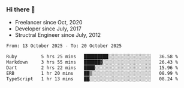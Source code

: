 ### Hi there 👋

- Freelancer since Oct, 2020
- Developer since July, 2017
- Structral Engineer since July, 2012

<!--START_SECTION:waka-->

```txt
From: 13 October 2025 - To: 20 October 2025

Ruby         5 hrs 25 mins   █████████░░░░░░░░░░░░░░░░   36.58 %
Markdown     3 hrs 55 mins   ██████▓░░░░░░░░░░░░░░░░░░   26.43 %
Dart         2 hrs 22 mins   ████░░░░░░░░░░░░░░░░░░░░░   15.96 %
ERB          1 hr 20 mins    ██▒░░░░░░░░░░░░░░░░░░░░░░   08.99 %
TypeScript   1 hr 13 mins    ██░░░░░░░░░░░░░░░░░░░░░░░   08.24 %
```

<!--END_SECTION:waka-->
